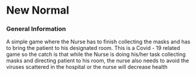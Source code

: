 # New Normal
### General Information
A simple game where the Nurse has to finish collecting the masks and has to bring the patient to his designated room.
This is a Covid - 19 related game so the catch is that while the Nurse is doing his/her task collecting masks and directing
patient to his room, the nurse also needs to avoid the viruses scattered in the hospital or the nurse will decrease health
